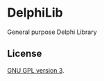 DelphiLib
==========

General purpose Delphi Library

License
-------

[GNU GPL version 3](http://www.gnu.org/licenses/gpl-3.0.en.html).
